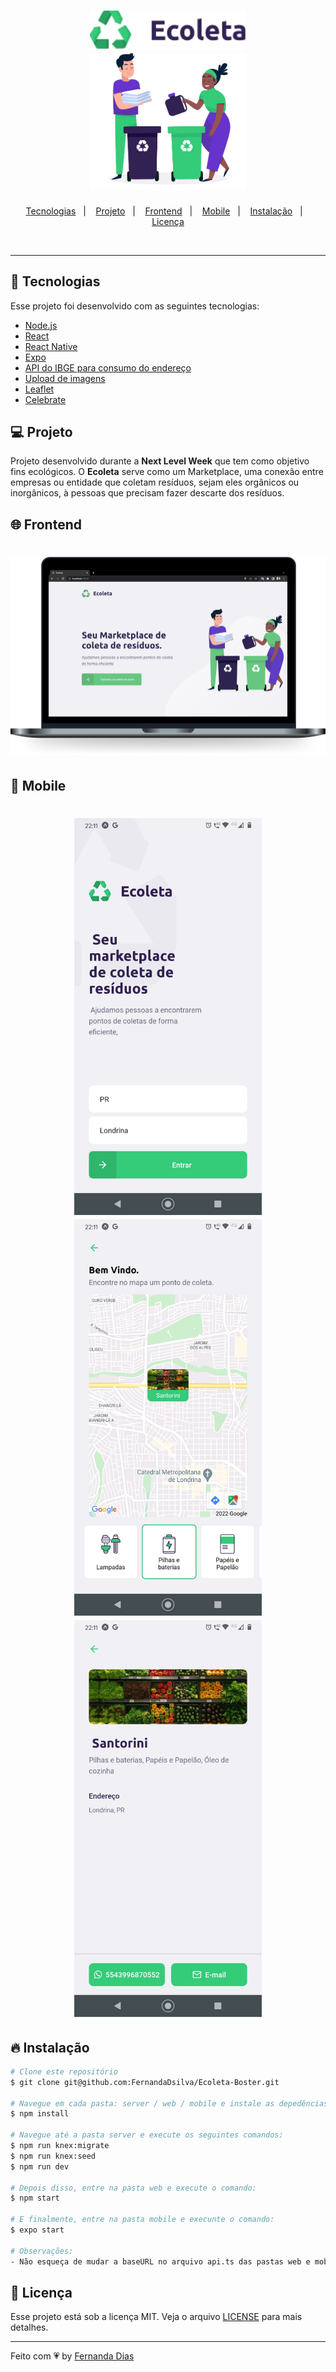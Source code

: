 <h1 align="center">
  <img alt="Ecoleta" title="Logo" src=".github/ecoleta.png" width="250px" />
  <br/>
  <img alt="Ecoleta" title="Background" src=".github/logo.png" width="250px" />
</h1>

<p align="center">
  <a href="#-tecnologias">Tecnologias</a>&nbsp;&nbsp;&nbsp;|&nbsp;&nbsp;&nbsp;
  <a href="#-projeto">Projeto</a>&nbsp;&nbsp;&nbsp;|&nbsp;&nbsp;&nbsp;
  <a href="#-frontend">Frontend</a>&nbsp;&nbsp;&nbsp;|&nbsp;&nbsp;&nbsp;
  <a href="#-mobile">Mobile</a>&nbsp;&nbsp;&nbsp;|&nbsp;&nbsp;&nbsp;
  <a href="#-instalação">Instalação</a>&nbsp;&nbsp;&nbsp;|&nbsp;&nbsp;&nbsp;
  <a href="#-licença">Licença</a>
</p>

<br>

---
## 🚀 Tecnologias

Esse projeto foi desenvolvido com as seguintes tecnologias:

- [Node.js](https://nodejs.org/en/)
- [React](https://reactjs.org)
- [React Native](https://facebook.github.io/react-native/)
- [Expo](https://expo.io/)
- [API do IBGE para consumo do endereço](https://servicodados.ibge.gov.br/api/docs/localidades?versao=1#api-UFs-estadosGet)
- [Upload de imagens](react-dropzone)
- [Leaflet](https://leafletjs.com/examples/quick-start/)
- [Celebrate](https://github.com/arb/celebrate) 

## 💻 Projeto
Projeto desenvolvido durante a <strong>Next Level Week</strong> que tem como objetivo fins ecológicos. 
O <strong>Ecoleta</strong> serve como um Marketplace, uma conexão entre empresas ou entidade que coletam resíduos, sejam eles orgânicos ou inorgânicos, à pessoas que precisam fazer descarte dos resíduos.


## 🌐 Frontend
<h1 align="center">
    <img alt="Ecoleta Front-end" title="Home" src=".github/ecoleta1.png" />
</h1>

## 📱 Mobile
<h1 align="center">
    <img alt="Mobile Home" src=".github/home.jpeg" width="300px">
    <img alt="Mobile Point" src=".github/point.jpeg" width="300px">
    <img alt="Mobile Detail" src=".github/detail.jpeg" width="300px">

</h1>

## 🔥 Instalação

```bash
# Clone este repositório
$ git clone git@github.com:FernandaDsilva/Ecoleta-Boster.git

# Navegue em cada pasta: server / web / mobile e instale as depedências:
$ npm install

# Navegue até a pasta server e execute os seguintes comandos:
$ npm run knex:migrate
$ npm run knex:seed
$ npm run dev

# Depois disso, entre na pasta web e execute o comando:
$ npm start

# E finalmente, entre na pasta mobile e execunte o comando:
$ expo start

# Observações:
- Não esqueça de mudar a baseURL no arquivo api.ts das pastas web e mobile para o ip da sua máquina
```

## 🧾 Licença

Esse projeto está sob a licença MIT. Veja o arquivo [LICENSE](LICENSE.md) para mais detalhes.

---

Feito com 💗 by [Fernanda Dias](https://www.linkedin.com/in/fernanda-dias-silva/)
